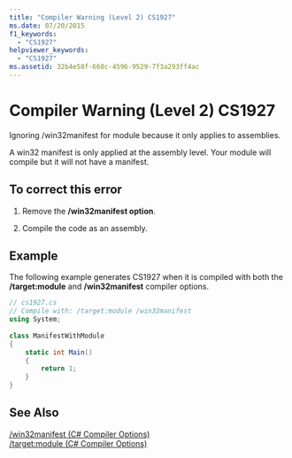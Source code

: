 ```yaml
---
title: "Compiler Warning (Level 2) CS1927"
ms.date: 07/20/2015
f1_keywords: 
  - "CS1927"
helpviewer_keywords: 
  - "CS1927"
ms.assetid: 32b4e58f-668c-4596-9529-7f3a293ff4ac
---
```

# Compiler Warning (Level 2) CS1927
Ignoring /win32manifest for module because it only applies to assemblies.  
  
 A win32 manifest is only applied at the assembly level. Your module will compile but it will not have a manifest.  
  
## To correct this error  
  
1. Remove the **/win32manifest option**.  
  
2. Compile the code as an assembly.  
  
## Example  
 The following example generates CS1927 when it is compiled with both the **/target:module** and **/win32manifest** compiler options.  
  
```csharp  
// cs1927.cs  
// Compile with: /target:module /win32manifest  
using System;  
  
class ManifestWithModule  
{  
    static int Main()  
    {  
        return 1;  
    }  
}  
```  
  
## See Also  
 [/win32manifest (C# Compiler Options)](../../csharp/language-reference/compiler-options/win32manifest-compiler-option.md)  
 [/target:module (C# Compiler Options)](../../csharp/language-reference/compiler-options/target-module-compiler-option.md)
